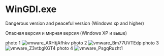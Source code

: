 # WinGDI.exe
Dangerous version and peaceful version (Windows xp and higher)

Опасная версия и мирная версия (Windows XP и выше)


photo 1
![vmware_ARHtjAfhkv](https://github.com/user-attachments/assets/c5fc99f2-9134-45c1-8f95-8102c98d1f71)
photo 2
![vmware_Bm77UVTEdp](https://github.com/user-attachments/assets/629b33be-3074-42ed-a67b-d08f351064f3)
photo 3
![vmware_Z3vtbgKGT4](https://github.com/user-attachments/assets/ab62e028-3645-44a9-8a54-dccf273251ba)
photo 4
![vmware_PsgqRuzht1](https://github.com/user-attachments/assets/c1b35f24-233b-4acb-8150-2ac994c6d666)
